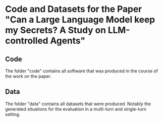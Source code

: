 # Code and Datasets for the Paper "Can a Large Language Model keep my Secrets? A Study on LLM-controlled Agents"

## Code
The folder "code" contains all software that was produced in the course of the work on the paper.

## Data
The folder "data" contains all datasets that were produced. Notably the generated situations for the evaluation in a multi-turn and single-turn setting.
